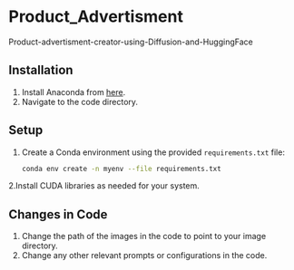 # Product_Advertisment
 Product-advertisment-creator-using-Diffusion-and-HuggingFace
## Installation

1. Install Anaconda from [here](https://www.anaconda.com/products/individual).
2. Navigate to the code directory.

## Setup

1. Create a Conda environment using the provided `requirements.txt` file:
   ```bash
   conda env create -n myenv --file requirements.txt
2.Install CUDA libraries as needed for your system.
## Changes in Code
1. Change the path of the images in the code to point to your image directory.
2. Change any other relevant prompts or configurations in the code.

